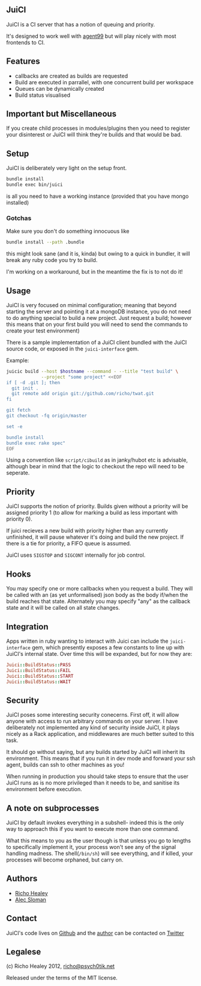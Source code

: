 ## JuiCI

JuiCI is a CI server that has a notion of queuing and priority.

It's designed to work well with [agent99](https://github.com/99designs/agent99) but will play nicely with most frontends to CI.

## Features

* callbacks are created as builds are requested
* Build are executed in parrallel, with one concurrent build per workspace
* Queues can be dynamically created
* Build status visualised

## Important but Miscellaneous

If you create child processes in modules/plugins then you need to register your
disinterest or JuiCI will think they're builds and that would be bad.

## Setup

JuiCI is deliberately very light on the setup front.

```bash
bundle install
bundle exec bin/juici
```

is all you need to have a working instance (provided that you have mongo installed)

### Gotchas

Make sure you don't do something innocuous like

```bash
bundle install --path .bundle
```

this might look sane (and it is, kinda) but owing to a quick in bundler, it
will break any ruby code you try to build.

I'm working on a workaround, but in the meantime the fix is to not do it!

## Usage

JuiCI is very focused on minimal configuration; meaning that beyond starting
the server and pointing it at a mongoDB instance, you do not need to do
anything special to build a new project. Just request a build; however this
means that on your first build you will need to send the commands to create
your test environment)

There is a sample implementation of a JuiCI client bundled with the JuiCI source code, or exposed in the `juici-interface` gem.

Example:

```bash
juicic build --host $hostname --command - --title "test build" \
             --project "some project" <<EOF
if [ -d .git ]; then
  git init .
  git remote add origin git://github.com/richo/twat.git
fi

git fetch
git checkout -fq origin/master

set -e

bundle install
bundle exec rake spec"
EOF
```

Using a convention like `script/cibuild` as in janky/hubot etc is advisable,
although bear in mind that the logic to checkout the repo will need to be
seperate.

## Priority

JuiCI supports the notion of priority. Builds given without a priority will be
assigned priority 1 (to allow for marking a build as less important with
priority 0).

If juici recieves a new build with priority higher than any currently
unfinished, it will pause whatever it's doing and build the new project. If
there is a tie for priority, a FIFO queue is assumed.

JuiCI uses `SIGSTOP` and `SIGCONT` internally for job control.

## Hooks

You may specify one or more callbacks when you request a build. They will be
called with an (as yet unformalised) json body as the body if/when the build
reaches that state. Alternately you may specify "any" as the callback state and
it will be called on all state changes.

## Integration

Apps written in ruby wanting to interact with Juici can include the
`juici-interface` gem, which presently exposes a few constants to line up with
JuiCI's internal state.
Over time this will be expanded, but for now they are:

```ruby
Juici::BuildStatus::PASS
Juici::BuildStatus::FAIL
Juici::BuildStatus::START
Juici::BuildStatus::WAIT
```

## Security

JuiCI poses some interesting security conecerns. First off, it will allow
anyone with access to run arbitrary commands on your server. I have
deliberately not implemented any kind of security inside JuiCI, it plays nicely
as a Rack application, and middlewares are much better suited to this task.

It should go without saying, but any builds started by JuiCI will inherit its
environment. This means that if you run it in dev mode and forward your ssh
agent, builds can ssh to other machines as you!

When running in production you should take steps to ensure that the user JuiCI
runs as is no more privileged than it needs to be, and sanitise its
environment before execution.

## A note on subprocesses

JuiCI by default invokes everything in a subshell- indeed this is the only way
to approach this if you want to execute more than one command.

What this means to you as the user though is that unless you go to lengths to
specifically implement it, your process won't see any of the signal handling
madness. The shell(`/bin/sh`) will see everything, and if killed, your
processes will become orphaned, but carry on.

## Authors

* [Richo Healey](https://github.com/rcho)
* [Alec Sloman](https://github.com/alecsloman)

## Contact

JuiCI's code lives on [Github](https://github.com/richo/juici)
and the [author](mailto:richo@psych0tik.net) can be contacted on
 [Twitter](https://twitter.com/rich0H)

## Legalese

(c) Richo Healey 2012, richo@psych0tik.net

Released under the terms of the MIT license.
